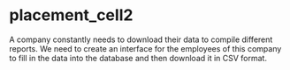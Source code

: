 # placement_cell2
A company constantly needs to download their data to compile different reports. We need to create an interface for the employees of this company to fill in the data into the database and then download it in CSV format.
